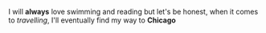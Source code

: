 I will **always** love swimming and reading but let's be honest, when it comes to _travelling_, I'll eventually find my way to **Chicago**
